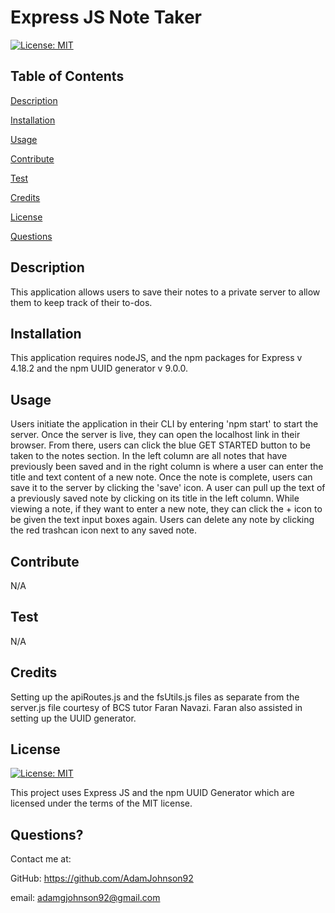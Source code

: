   # Express JS Note Taker
 
  [![License: MIT](https://img.shields.io/badge/License-MIT-yellow.svg)](https://opensource.org/licenses/MIT)
 
  ## Table of Contents
  
  [Description](#description)

  [Installation](#installation)
  
  [Usage](#usage)

  [Contribute](#contribute)

  [Test](#test)
  
  [Credits](#credits)
  
  [License](#license)

  [Questions](#questions)
  
  ## Description
  This application allows users to save their notes to a private server to allow them to keep track of their to-dos.

  ## Installation
  This application requires nodeJS, and the npm packages for Express v 4.18.2 and the npm UUID generator v 9.0.0. 

  ## Usage
  Users initiate the application in their CLI by entering 'npm start' to start the server. Once the server is live, they can open the localhost link in their browser. From there, users can click the blue GET STARTED button to be taken to the notes section. In the left column are all notes that have previously been saved and in the right column is where a user can enter the title and text content of a  new note. Once the note is complete, users can save it to the server by clicking the 'save' icon. A user can pull up the text of a previously saved note by clicking on its title in the left column. While viewing a note, if they want to enter a new note, they can click the + icon to  be given the text input boxes again. Users can delete any note by clicking the red trashcan icon next to any saved note. 
  
  ## Contribute
  N/A

  ## Test
  N/A
  
  ## Credits
  Setting up the apiRoutes.js and the fsUtils.js files as separate from the server.js file courtesy of BCS tutor Faran Navazi. Faran also assisted in setting up the UUID generator.

  ## License
  
  [![License: MIT](https://img.shields.io/badge/License-MIT-yellow.svg)](https://opensource.org/licenses/MIT)
  
  This project uses Express JS and the npm UUID Generator which are licensed under the terms of the MIT license.

  ## Questions?

  Contact me at:

  GitHub: https://github.com/AdamJohnson92
  
  email: adamgjohnson92@gmail.com